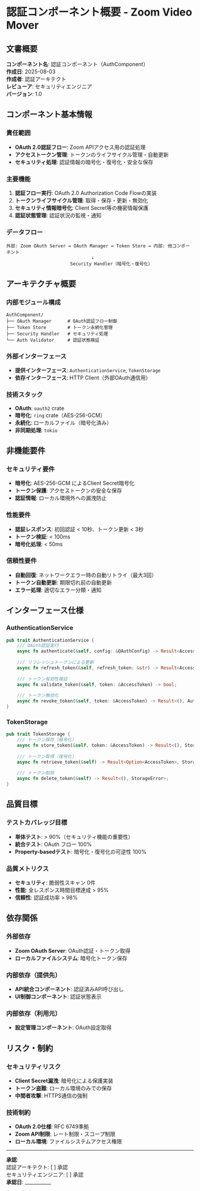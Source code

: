 # 認証コンポーネント概要 - Zoom Video Mover

## 文書概要
**コンポーネント名**: 認証コンポーネント（AuthComponent）  
**作成日**: 2025-08-03  
**作成者**: 認証アーキテクト  
**レビューア**: セキュリティエンジニア  
**バージョン**: 1.0  

## コンポーネント基本情報

### 責任範囲
- **OAuth 2.0認証フロー**: Zoom APIアクセス用の認証処理
- **アクセストークン管理**: トークンのライフサイクル管理・自動更新
- **セキュリティ処理**: 認証情報の暗号化・復号化・安全な保存

### 主要機能
1. **認証フロー実行**: OAuth 2.0 Authorization Code Flowの実装
2. **トークンライフサイクル管理**: 取得・保存・更新・無効化
3. **セキュリティ情報暗号化**: Client Secret等の機密情報保護
4. **認証状態管理**: 認証状況の監視・通知

### データフロー
```
外部: Zoom OAuth Server ↔ OAuth Manager ↔ Token Store ↔ 内部: 他コンポーネント
                                ↓
                        Security Handler（暗号化・復号化）
```

## アーキテクチャ概要

### 内部モジュール構成
```
AuthComponent/
├── OAuth Manager      # OAuth認証フロー制御
├── Token Store        # トークン永続化管理
├── Security Handler   # セキュリティ処理
└── Auth Validator     # 認証状態検証
```

### 外部インターフェース
- **提供インターフェース**: `AuthenticationService`, `TokenStorage`
- **依存インターフェース**: HTTP Client（外部OAuth通信用）

### 技術スタック
- **OAuth**: `oauth2` crate
- **暗号化**: `ring` crate（AES-256-GCM）
- **永続化**: ローカルファイル（暗号化済み）
- **非同期処理**: `tokio`

## 非機能要件

### セキュリティ要件
- **暗号化**: AES-256-GCM によるClient Secret暗号化
- **トークン保護**: アクセストークンの安全な保存
- **認証情報**: ローカル環境外への漏洩防止

### 性能要件
- **認証レスポンス**: 初回認証 < 10秒、トークン更新 < 3秒
- **トークン検証**: < 100ms
- **暗号化処理**: < 50ms

### 信頼性要件
- **自動回復**: ネットワークエラー時の自動リトライ（最大3回）
- **トークン自動更新**: 期限切れ前の自動更新
- **エラー処理**: 適切なエラー分類・通知

## インターフェース仕様

### AuthenticationService
```rust
pub trait AuthenticationService {
    /// OAuth認証実行
    async fn authenticate(&self, config: &OAuthConfig) -> Result<AccessToken, AuthError>;
    
    /// リフレッシュトークンによる更新
    async fn refresh_token(&self, refresh_token: &str) -> Result<AccessToken, AuthError>;
    
    /// トークン有効性検証
    async fn validate_token(&self, token: &AccessToken) -> bool;
    
    /// トークン無効化
    async fn revoke_token(&self, token: &AccessToken) -> Result<(), AuthError>;
}
```

### TokenStorage
```rust
pub trait TokenStorage {
    /// トークン保存（暗号化）
    async fn store_token(&self, token: &AccessToken) -> Result<(), StorageError>;
    
    /// トークン取得（復号化）
    async fn retrieve_token(&self) -> Result<Option<AccessToken>, StorageError>;
    
    /// トークン削除
    async fn delete_token(&self) -> Result<(), StorageError>;
}
```

## 品質目標

### テストカバレッジ目標
- **単体テスト**: > 90%（セキュリティ機能の重要性）
- **統合テスト**: OAuth フロー 100%
- **Property-basedテスト**: 暗号化・復号化の可逆性 100%

### 品質メトリクス
- **セキュリティ**: 脆弱性スキャン 0件
- **性能**: 全レスポンス時間目標達成 > 95%
- **信頼性**: 認証成功率 > 98%

## 依存関係

### 外部依存
- **Zoom OAuth Server**: OAuth認証・トークン取得
- **ローカルファイルシステム**: 暗号化トークン保存

### 内部依存（提供先）
- **API統合コンポーネント**: 認証済みAPI呼び出し
- **UI制御コンポーネント**: 認証状態表示

### 内部依存（利用元）
- **設定管理コンポーネント**: OAuth設定取得

## リスク・制約

### セキュリティリスク
- **Client Secret漏洩**: 暗号化による保護実装
- **トークン盗難**: ローカル環境のみでの保存
- **中間者攻撃**: HTTPS通信の強制

### 技術制約
- **OAuth 2.0仕様**: RFC 6749準拠
- **Zoom API制限**: レート制限・スコープ制限
- **ローカル環境**: ファイルシステムアクセス権限

---

**承認**:  
認証アーキテクト: [ ] 承認  
セキュリティエンジニア: [ ] 承認  
**承認日**: ___________